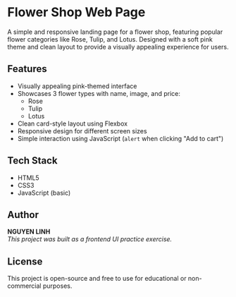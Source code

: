# Flower Shop Web Page
A simple and responsive landing page for a flower shop, featuring popular flower categories like Rose, Tulip, and Lotus. Designed with a soft pink theme and clean layout to provide a visually appealing experience for users.

## Features
- Visually appealing pink-themed interface
- Showcases 3 flower types with name, image, and price:
  - Rose
  - Tulip
  - Lotus
- Clean card-style layout using Flexbox
- Responsive design for different screen sizes
- Simple interaction using JavaScript (`alert` when clicking "Add to cart")

## Tech Stack
- HTML5
- CSS3
- JavaScript (basic)

## Author

**NGUYEN LINH**  
*This project was built as a frontend UI practice exercise.*

## License

This project is open-source and free to use for educational or non-commercial purposes.

